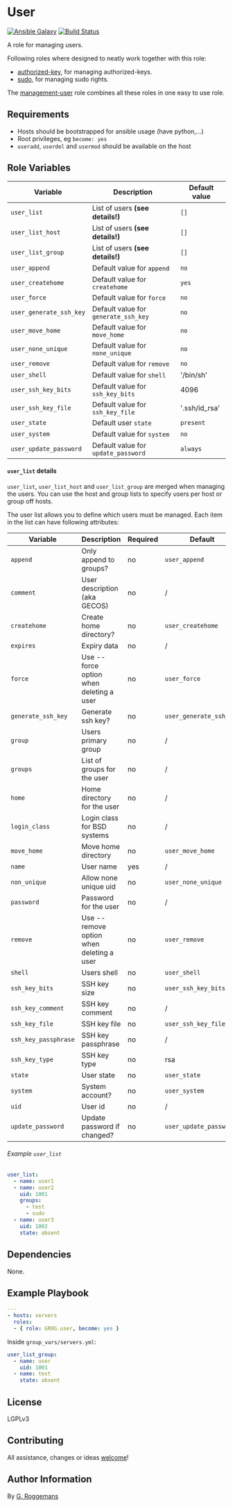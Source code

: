 # User

[![Ansible Galaxy](http://img.shields.io/badge/galaxy-GROG.user-660198.svg?style=flat)](https://galaxy.ansible.com/list#/roles/4730)
[![Build Status](https://travis-ci.org/GROG/ansible-role-user.svg?branch=master)](https://travis-ci.org/GROG/ansible-role-user)

A role for managing users.

Following roles where designed to neatly work together with this role:
- [authorized-key](https://galaxy.ansible.com/list#/roles/4737), for managing
  authorized-keys.
- [sudo](https://galaxy.ansible.com/list#/roles/4765), for managing sudo
  rights.

The [management-user](https://galaxy.ansible.com/list#/roles/4793) role
combines all these roles in one easy to use role.

## Requirements

- Hosts should be bootstrapped for ansible usage (have python,...)
- Root privileges, eg `become: yes`
- `useradd`, `userdel` and `usermod` should be available on the host

## Role Variables

| Variable | Description | Default value |
|----------|-------------|---------------|
| `user_list` | List of users **(see details!)** | `[]` |
| `user_list_host`| List of users **(see details!)**  | `[]` |
| `user_list_group` | List of users **(see details!)** | `[]` |
| `user_append` | Default value for `append` | `no` |
| `user_createhome` | Default value for `createhome` | `yes` |
| `user_force` | Default value for `force` | `no` |
| `user_generate_ssh_key` | Default value for `generate_ssh_key` | `no` |
| `user_move_home` | Default value for `move_home` |`no` |
| `user_none_unique` | Default value for `none_unique` | `no` |
| `user_remove` | Default value for `remove` | `no` |
| `user_shell` | Default value for `shell` | '/bin/sh' |
| `user_ssh_key_bits` | Default value for `ssh_key_bits` | 4096 |
| `user_ssh_key_file` | Default value for `ssh_key_file` | '.ssh/id_rsa' |
| `user_state` | Default user `state` | `present` |
| `user_system` | Default value for `system` | `no` |
| `user_update_password` | Default value for `update_password` | `always` |

#### `user_list` details

`user_list`, `user_list_host` and `user_list_group` are merged when
managing the users. You can use the host and group lists to specify
users per host or group off hosts.

The user list allows you to define which users must be managed. Each item in
the list can have following attributes:

| Variable | Description | Required | Default |
|----------|-------------|----------|---------|
| `append` | Only append to groups? | no | `user_append` |
| `comment` | User description (aka GECOS) | no | / |
| `createhome` | Create home directory? | no | `user_createhome` |
| `expires` | Expiry data | no | / |
| `force` | Use --force option when deleting a user | no | `user_force` |
| `generate_ssh_key` | Generate ssh key?  | no | `user_generate_ssh_key` |
| `group` | Users primary group | no | / |
| `groups` | List of groups for the user | no | / |
| `home` | Home directory for the user | no | / |
| `login_class` | Login class for BSD systems | no | / |
| `move_home` | Move home directory | no | `user_move_home` |
| `name` | User name | yes | / |
| `non_unique` | Allow none unique uid | no | `user_none_unique` |
| `password` | Password for the user | no | / |
| `remove` | Use --remove option when deleting a user | no | `user_remove` |
| `shell` | Users shell | no | `user_shell` |
| `ssh_key_bits` | SSH key size | no | `user_ssh_key_bits` |
| `ssh_key_comment` | SSH key comment | no | / |
| `ssh_key_file` | SSH key file | no | `user_ssh_key_file` |
| `ssh_key_passphrase` | SSH key passphrase | no | / |
| `ssh_key_type` | SSH key type | no | rsa |
| `state` | User state | no | `user_state` |
| `system` | System account? | no | `user_system` |
| `uid` | User id | no | / |
| `update_password` | Update password if changed? | no | `user_update_password` |

###### Example `user_list`

```yaml
user_list:
  - name: user1
  - name: user2
    uid: 1001
    groups:
      - test
      - sudo
  - name: user3
    uid: 1002
    state: absent
```

## Dependencies

None.

## Example Playbook

```yaml
---
- hosts: servers
  roles:
  - { role: GROG.user, become: yes }
```

Inside `group_vars/servers.yml`:

```yaml
user_list_group:
  - name: user
    uid: 1001
  - name: test
    state: absent
```

## License

LGPLv3

## Contributing

All assistance, changes or ideas [welcome](https://github.com/GROG/ansible-role-user/issues)!

## Author Information

By [G. Roggemans](https://github.com/groggemans)
